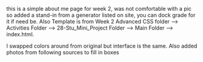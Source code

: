 this is a simple about me page for week 2, was not comfortable with a pic so added a stand-in from a generator listed on site, you can dock grade for it if need be. Also Template is from Week 2 Advanced CSS folder --> Activities Folder --> 28-Stu_Mini_Project Folder --> Main Folder --> index.html.

I swapped colors around from original but interface is the same. Also added photos from following sources to fill in boxes